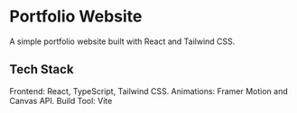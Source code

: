 # Portfolio Website

A simple portfolio website built with React and Tailwind CSS.

## Tech Stack

Frontend: React, TypeScript, Tailwind CSS.
Animations: Framer Motion and Canvas API.
Build Tool: Vite

